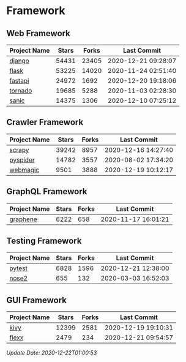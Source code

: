 # Framework

## Web Framework
| Project Name | Stars | Forks | Last Commit |
| ------------ | ----- | ----- | ----------- |
| [django](https://github.com/django/django) | 54431 | 23405 | 2020-12-21 09:28:07 |
| [flask](https://github.com/pallets/flask) | 53225 | 14020 | 2020-11-24 02:51:40 |
| [fastapi](https://github.com/tiangolo/fastapi) | 24972 | 1692 | 2020-12-20 19:18:06 |
| [tornado](https://github.com/tornadoweb/tornado) | 19685 | 5288 | 2020-11-03 02:28:30 |
| [sanic](https://github.com/huge-success/sanic) | 14375 | 1306 | 2020-12-10 07:25:12 |

## Crawler Framework
| Project Name | Stars | Forks | Last Commit |
| ------------ | ----- | ----- | ----------- |
| [scrapy](https://github.com/scrapy/scrapy) | 39242 | 8957 | 2020-12-16 14:27:40 |
| [pyspider](https://github.com/binux/pyspider) | 14782 | 3557 | 2020-08-02 17:34:20 |
| [webmagic](https://github.com/code4craft/webmagic) | 9501 | 3888 | 2020-12-19 10:12:17 |

## GraphQL Framework
| Project Name | Stars | Forks | Last Commit |
| ------------ | ----- | ----- | ----------- |
| [graphene](https://github.com/graphql-python/graphene) | 6222 | 658 | 2020-11-17 16:01:21 |

## Testing Framework
| Project Name | Stars | Forks | Last Commit |
| ------------ | ----- | ----- | ----------- |
| [pytest](https://github.com/pytest-dev/pytest) | 6828 | 1596 | 2020-12-21 12:38:00 |
| [nose2](https://github.com/nose-devs/nose2) | 655 | 132 | 2020-03-03 16:52:03 |

## GUI Framework
| Project Name | Stars | Forks | Last Commit |
| ------------ | ----- | ----- | ----------- |
| [kivy](https://github.com/kivy/kivy) | 12399 | 2581 | 2020-12-19 19:10:31 |
| [flexx](https://github.com/flexxui/flexx) | 2479 | 234 | 2020-12-21 09:54:57 |

*Update Date: 2020-12-22T01:00:53*